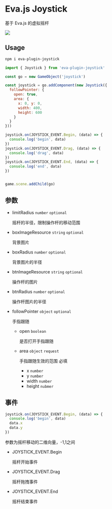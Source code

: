 # Eva.js Joystick

基于 Eva.js 的虚拟摇杆

![](https://user-images.githubusercontent.com/4632277/128896471-de547d92-2c4f-4299-92b5-a7d3264ca6c0.png)

## Usage
```bash
npm i eva-plugin-joystick
```

```js
import { Joystick } from 'eva-plugin-joystick'

const go = new GameObject('joystick')

const joystick = go.addComponent(new Joystick({
  followPointer: {
    open: true,
    area: {
      x: 0, y: 0,
      width: 400,
      height: 600
    }
  }
}))

joystick.on(JOYSTICK_EVENT.Begin, (data) => {
  console.log('begin', data)
})
joystick.on(JOYSTICK_EVENT.Drag, (data) => {
  console.log('drag', data)
})
joystick.on(JOYSTICK_EVENT.End, (data) => {
  console.log('end', data)
})


game.scene.addChild(go)

```

## 参数
  
- limitRadius `number` `optional`

  摇杆的半径，限制操作杆的移动范围

- boxImageResource `string` `optional`

  背景图片

- boxRadius `number` `optional`

  背景图片的半径

- btnImageResource `string` `optional`

  操作杆的图片

- btnRadius `number` `optional`

  操作杆图片的半径

- followPointer `object` `optional`
  
  手指跟随
  - open `boolean`
    
    是否打开手指跟随
  - area `object` `request`
    
    手指跟随生效的范围 必填
    - x `number` 
    - y `number`
    - width `number`
    - height `nubmer`


## 事件
```js
joystick.on(JOYSTICK_EVENT.Begin, (data) => {
  console.log('begin', data)
  data.x 
  data.y
})
```
参数为摇杆移动的二维向量，-1,1之间

- JOYSTICK_EVENT.Begin

  摇杆开始事件

- JOYSTICK_EVENT.Drag

  摇杆拖拽事件

- JOYSTICK_EVENT.End

  摇杆结束事件